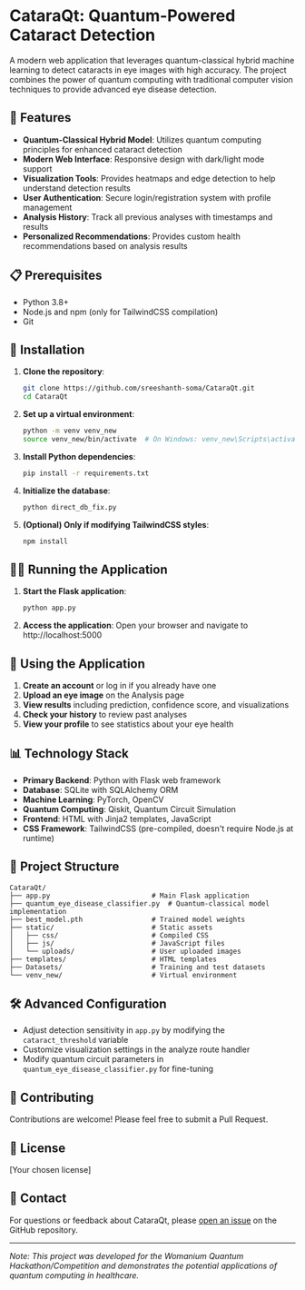 # CataraQt: Quantum-Powered Cataract Detection

A modern web application that leverages quantum-classical hybrid machine learning to detect cataracts in eye images with high accuracy. The project combines the power of quantum computing with traditional computer vision techniques to provide advanced eye disease detection.

## 🌟 Features

- **Quantum-Classical Hybrid Model**: Utilizes quantum computing principles for enhanced cataract detection
- **Modern Web Interface**: Responsive design with dark/light mode support
- **Visualization Tools**: Provides heatmaps and edge detection to help understand detection results
- **User Authentication**: Secure login/registration system with profile management
- **Analysis History**: Track all previous analyses with timestamps and results
- **Personalized Recommendations**: Provides custom health recommendations based on analysis results

## 📋 Prerequisites

- Python 3.8+
- Node.js and npm (only for TailwindCSS compilation)
- Git

## 🚀 Installation

1. **Clone the repository**:

   ```bash
   git clone https://github.com/sreeshanth-soma/CataraQt.git
   cd CataraQt
   ```

2. **Set up a virtual environment**:

   ```bash
   python -m venv venv_new
   source venv_new/bin/activate  # On Windows: venv_new\Scripts\activate
   ```

3. **Install Python dependencies**:

   ```bash
   pip install -r requirements.txt
   ```

4. **Initialize the database**:

   ```bash
   python direct_db_fix.py
   ```

5. **(Optional) Only if modifying TailwindCSS styles**:
   ```bash
   npm install
   ```

## 🏃‍♂️ Running the Application

1. **Start the Flask application**:

   ```bash
   python app.py
   ```

2. **Access the application**:
   Open your browser and navigate to http://localhost:5000

## 🧪 Using the Application

1. **Create an account** or log in if you already have one
2. **Upload an eye image** on the Analysis page
3. **View results** including prediction, confidence score, and visualizations
4. **Check your history** to review past analyses
5. **View your profile** to see statistics about your eye health

## 📊 Technology Stack

- **Primary Backend**: Python with Flask web framework
- **Database**: SQLite with SQLAlchemy ORM
- **Machine Learning**: PyTorch, OpenCV
- **Quantum Computing**: Qiskit, Quantum Circuit Simulation
- **Frontend**: HTML with Jinja2 templates, JavaScript
- **CSS Framework**: TailwindCSS (pre-compiled, doesn't require Node.js at runtime)

## 📁 Project Structure

```
CataraQt/
├── app.py                         # Main Flask application
├── quantum_eye_disease_classifier.py  # Quantum-classical model implementation
├── best_model.pth                 # Trained model weights
├── static/                        # Static assets
│   ├── css/                       # Compiled CSS
│   ├── js/                        # JavaScript files
│   └── uploads/                   # User uploaded images
├── templates/                     # HTML templates
├── Datasets/                      # Training and test datasets
└── venv_new/                      # Virtual environment
```

## 🛠️ Advanced Configuration

- Adjust detection sensitivity in `app.py` by modifying the `cataract_threshold` variable
- Customize visualization settings in the analyze route handler
- Modify quantum circuit parameters in `quantum_eye_disease_classifier.py` for fine-tuning

## 🤝 Contributing

Contributions are welcome! Please feel free to submit a Pull Request.

## 📝 License

[Your chosen license]

## 📧 Contact

For questions or feedback about CataraQt, please [open an issue](https://github.com/sreeshanth-soma/CataraQt/issues) on the GitHub repository.

---

_Note: This project was developed for the Womanium Quantum Hackathon/Competition and demonstrates the potential applications of quantum computing in healthcare._
